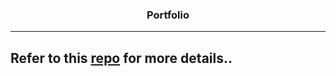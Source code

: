 <h3 align="center">Portfolio</h3>

---

## Refer to this <a href="https://github.com/liabilityquek/portfolio-frontend">repo</a> for more details..
